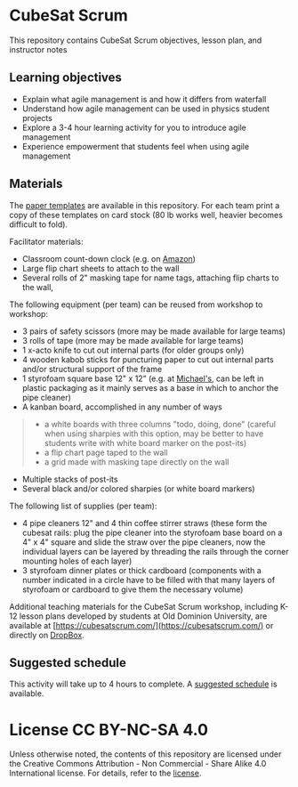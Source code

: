 # CubeSat Scrum
This repository contains CubeSat Scrum objectives, lesson plan, and instructor notes

## Learning objectives
- Explain what agile management is and how it differs from waterfall
- Understand how agile management can be used in physics student projects
- Explore a 3-4 hour learning activity for you to introduce agile management
- Experience empowerment that students feel when using agile management

## Materials
The [paper templates](templates.pdf) are available in this repository. For each team print a copy of these templates on card stock (80 lb works well, heavier becomes difficult to fold).

Facilitator materials:
- Classroom count-down clock (e.g. on [Amazon](https://www.amazon.com/gp/product/B000J5OFW0/))
- Large flip chart sheets to attach to the wall
- Several rolls of 2" masking tape for name tags, attaching flip charts to the wall, 

The following equipment (per team) can be reused from workshop to workshop:
- 3 pairs of safety scissors (more may be made available for large teams)
- 3 rolls of tape (more may be made available for large teams)
- 1 x-acto knife to cut out internal parts (for older groups only)
- 4 wooden kabob sticks for puncturing paper to cut out internal parts and/or structural support of the frame
- 1 styrofoam square base 12" x 12" (e.g. at [Michael's](https://www.michaels.com/styrofoam-block--white--12-in-x-12-in/D063610S.html), can be left in plastic packaging as it mainly serves as a base in which to anchor the pipe cleaner)
- A kanban board, accomplished in any number of ways
> - a white boards with three columns "todo, doing, done" (careful when using sharpies with this option, may be better to have students write with white board marker on the post-its)
> - a flip chart page taped to the wall
> - a grid made with masking tape directly on the wall
- Multiple stacks of post-its
- Several black and/or colored sharpies (or white board markers)

The following list of supplies (per team):
- 4 pipe cleaners 12" and 4 thin coffee stirrer straws (these form the cubesat rails: plug the pipe cleaner into the styrofoam base board on a 4" x 4" square and slide the straw over the pipe cleaners, now the individual layers can be layered by threading the rails through the corner mounting holes of each layer)
- 3 styrofoam dinner plates or thick cardboard (components with a number indicated in a circle have to be filled with that many layers of styrofoam or cardboard to give them the necessary volume)

Additional teaching materials for the CubeSat Scrum workshop, including K-12 lesson plans developed by students at Old Dominion University, are available at [https://cubesatscrum.com/](https://cubesatscrum.com/) or directly on [DropBox](https://www.dropbox.com/sh/89eganxbdqvd47i/AAAYeD80DNVO_c1XdfdsbYWxa?dl=0).

## Suggested schedule
This activity will take up to 4 hours to complete. A [suggested schedule](Schedule.md) is available.

# License CC BY-NC-SA 4.0
Unless otherwise noted, the contents of this repository are licensed under the Creative Commons Attribution - Non Commercial - Share Alike 4.0 International license. For details, refer to the [license](LICENSE.md).

